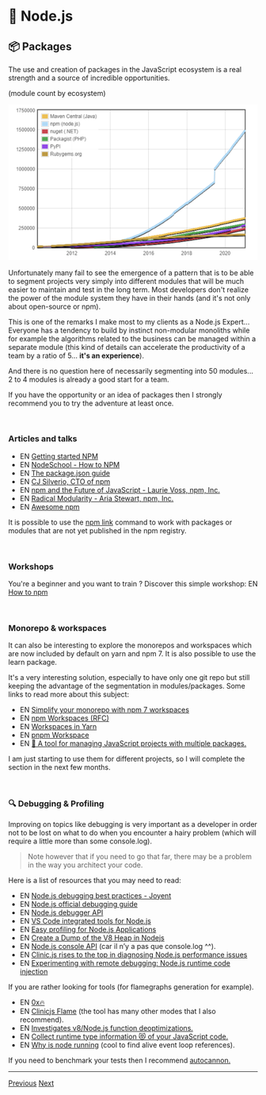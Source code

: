 # 🐢 Node.js

## 📦 Packages

The use and creation of packages in the JavaScript ecosystem is a real strength and a source of incredible opportunities.

(module count by ecosystem)

<img src="./../../../assets/nodejs/module-count.png" alt="Popular languages" width="800"/>

Unfortunately many fail to see the emergence of a pattern that is to be able to segment projects very simply into different modules that will be much easier to maintain and test in the long term. Most developers don't realize the power of the module system they have in their hands (and it's not only about open-source or npm).

This is one of the remarks I make most to my clients as a Node.js Expert... Everyone has a tendency to build by instinct non-modular monoliths while for example the algorithms related to the business can be managed within a separate module (this kind of details can accelerate the productivity of a team by a ratio of 5... **it's an experience**).

And there is no question here of necessarily segmenting into 50 modules... 2 to 4 modules is already a good start for a team.

If you have the opportunity or an idea of packages then I strongly recommend you to try the adventure at least once.

&nbsp;
### Articles and talks

- EN [Getting started NPM](https://docs.npmjs.com/getting-started)
- EN [NodeSchool - How to NPM](https://github.com/workshopper/how-to-npm)
- EN [The package.json guide](https://nodejs.dev/learn/the-package-json-guide)
- EN [CJ Silverio, CTO of npm](https://www.youtube.com/watch?v=HH3aNjjhMg8)
- EN [npm and the Future of JavaScript - Laurie Voss, npm, Inc.](https://www.youtube.com/watch?v=0PU-4GGLzGg)
- EN [Radical Modularity - Aria Stewart, npm, Inc.](https://www.youtube.com/watch?v=SsIdWFtp2QA)
- EN [Awesome npm](https://github.com/sindresorhus/awesome-npm)

It is possible to use the [npm link](https://docs.npmjs.com/cli/v6/commands/npm-link) command to work with packages or modules that are not yet published in the npm registry.


&nbsp;
### Workshops
You're a beginner and you want to train ? Discover this simple workshop: EN [How to npm](https://github.com/workshopper/how-to-npm)


&nbsp;
### Monorepo & workspaces

It can also be interesting to explore the monorepos and workspaces which are now included by default on yarn and npm 7. It is also possible to use the learn package.

It's a very interesting solution, especially to have only one git repo but still keeping the advantage of the segmentation in modules/packages. Some links to read more about this subject:

- EN [Simplify your monorepo with npm 7 workspaces](https://dev.to/limal/simplify-your-monorepo-with-npm-7-workspaces-5gmj)
- EN [npm Workspaces (RFC)](https://github.com/npm/rfcs/blob/latest/implemented/0026-workspaces.md)
- EN [Workspaces in Yarn](https://classic.yarnpkg.com/blog/2017/08/02/introducing-workspaces/)
- EN [pnpm Workspace](https://pnpm.js.org/en/workspaces)
- EN [🐉 A tool for managing JavaScript projects with multiple packages.](https://github.com/lerna/lerna)

I am just starting to use them for different projects, so I will complete the section in the next few months.

&nbsp;
### 🔍 Debugging & Profiling

Improving on topics like debugging is very important as a developer in order not to be lost on what to do when you encounter a hairy problem (which will require a little more than some console.log). 

> Note however that if you need to go that far, there may be a problem in the way you architect your code.

Here is a list of resources that you may need to read:

- EN [Node.js debugging best practices - Joyent](https://www.joyent.com/node-js/production/debug)
- EN [Node.js official debugging guide](https://nodejs.org/en/docs/guides/debugging-getting-started/)
- EN [Node.js debugger API](https://nodejs.org/api/debugger.html)
- EN [VS Code integrated tools for Node.js](https://code.visualstudio.com/docs/nodejs/nodejs-tutorial#_debugging-your-node-application)
- EN [Easy profiling for Node.js Applications](https://nodejs.org/en/docs/guides/simple-profiling/)
- EN [Create a Dump of the V8 Heap in Nodejs](https://medium.com/better-programming/make-a-dump-of-the-v8-heap-and-inspect-for-your-node-app-b69f7b68c162)
- EN [Node.js console API](https://nodejs.org/api/console.html) (car il n’y a pas que console.log ^^).
- EN [Clinic.js rises to the top in diagnosing Node.js performance issues](https://www.nearform.com/blog/clinicjs-rises-top-diagnosing-nodejs-performance/)
- EN [Experimenting with remote debugging: Node.js runtime code injection](https://blog.sqreen.com/remote-debugging-nodejs-runtime-code-injection/)

If you are rather looking for tools (for flamegraphs generation for example).

- EN [0x🔥](https://github.com/davidmarkclements/0x)
- EN [Clinicjs Flame](https://clinicjs.org/flame/) (the tool has many other modes that I also recommend).
- EN [Investigates v8/Node.js function deoptimizations.](https://github.com/thlorenz/deoptigate)
- EN [Collect runtime type information 😻 of your JavaScript code.](https://github.com/fhinkel/type-profile)
- EN [Why is node running](https://github.com/mafintosh/why-is-node-running) (cool to find alive event loop references).

If you need to benchmark your tests then I recommend [autocannon.](https://github.com/mcollina/autocannon)

---

[Previous](./cli.md)
[Next](./packages.md)